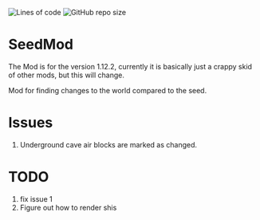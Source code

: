 ![Lines of code](https://img.shields.io/tokei/lines/github/Shappybappy/SeedMod?color=lightcoral&label=lines%20of%20code)
![GitHub repo size](https://img.shields.io/github/repo-size/Shapsty/SeedMod)

# SeedMod

The Mod is for the version 1.12.2, 
currently 
it is basically just a crappy skid of other mods,
but this will change.

Mod for finding changes to the world compared to the seed.

# Issues
1.  Underground cave air blocks are marked as changed.

# TODO
1. fix issue 1
2. Figure out how to render shis
